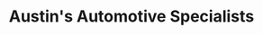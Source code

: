 ---
title: "Austin's Automotive Specialists"
url: /austin/austins-automotive-specialists/
shop: car repair
---